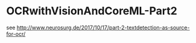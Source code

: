 # OCRwithVisionAndCoreML-Part2

see http://www.neurosurg.de/2017/10/17/part-2-textdetection-as-source-for-ocr/
